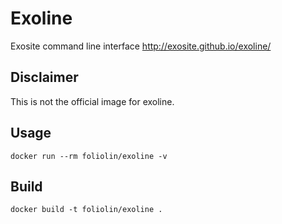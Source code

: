 Exoline
=======

Exosite command line interface http://exosite.github.io/exoline/

Disclaimer
----------

This is not the official image for exoline.

Usage
-----

	docker run --rm foliolin/exoline -v

Build
-----

	docker build -t foliolin/exoline .
